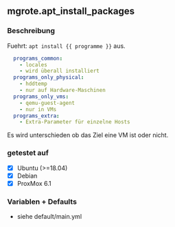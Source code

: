 ## mgrote.apt_install_packages

### Beschreibung
Fuehrt:
`apt install {{ programme }}`
aus.
```yaml
  programs_common:
    - locales
    - wird überall installiert
  programs_only_physical:
    - hddtemp
    - nur auf Hardware-Maschinen
  programs_only_vms:
    - qemu-guest-agent
    - nur in VMs
  programs_extra:
    - Extra-Parameter für einzelne Hosts
```
Es wird unterschieden ob das Ziel eine VM ist oder nicht.

### getestet auf
- [x] Ubuntu (>=18.04)
- [x] Debian
- [x] ProxMox 6.1

### Variablen + Defaults
- siehe default/main.yml
